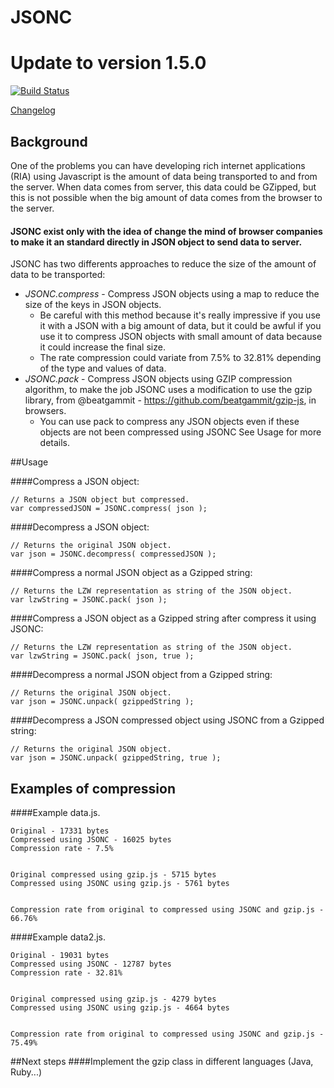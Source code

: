 JSONC
=====
# Update to version 1.5.0

[![Build Status](https://travis-ci.org/tcorral/JSONC.png)](https://travis-ci.org/tcorral/JSONC)

[Changelog](https://raw.github.com/tcorral/JSONC/master/changelog.txt)

## Background

One of the problems you can have developing rich internet applications (RIA) using Javascript is the amount of data being transported to
and from the server.
When data comes from server, this data could be GZipped, but this is not possible when the big amount of data comes from
the browser to the server.

#### JSONC exist only with the idea of change the mind of browser companies to make it an standard directly in JSON object to send data to server.

JSONC has two differents approaches to reduce the size of the amount of data to be transported:

* *JSONC.compress* - Compress JSON objects using a map to reduce the size of the keys in JSON objects.
    * Be careful with this method because it's really impressive if you use it with a JSON with a big amount of data, but it
could be awful if you use it to compress JSON objects with small amount of data because it could increase the final size.
    * The rate compression could variate from 7.5% to 32.81% depending of the type and values of data.
* *JSONC.pack* - Compress JSON objects using GZIP compression algorithm, to make the job JSONC uses a modification to
use the gzip library, from @beatgammit - https://github.com/beatgammit/gzip-js, in browsers.
    * You can use pack to compress any JSON objects even if these objects are not been compressed using JSONC
See Usage for more details.

##Usage

####Compress a JSON object:

    // Returns a JSON object but compressed.
    var compressedJSON = JSONC.compress( json );

####Decompress a JSON object:

    // Returns the original JSON object.
    var json = JSONC.decompress( compressedJSON );

####Compress a normal JSON object as a Gzipped string:

    // Returns the LZW representation as string of the JSON object.
    var lzwString = JSONC.pack( json );

####Compress a JSON object as a Gzipped string after compress it using JSONC:

    // Returns the LZW representation as string of the JSON object.
    var lzwString = JSONC.pack( json, true );

####Decompress a normal JSON object from a Gzipped string:

    // Returns the original JSON object.
    var json = JSONC.unpack( gzippedString );

####Decompress a JSON compressed object using JSONC from a Gzipped string:

    // Returns the original JSON object.
    var json = JSONC.unpack( gzippedString, true );

## Examples of compression

####Example data.js.

    Original - 17331 bytes
    Compressed using JSONC - 16025 bytes
    Compression rate - 7.5%


    Original compressed using gzip.js - 5715 bytes
    Compressed using JSONC using gzip.js - 5761 bytes


    Compression rate from original to compressed using JSONC and gzip.js - 66.76%

####Example data2.js.

    Original - 19031 bytes
    Compressed using JSONC - 12787 bytes
    Compression rate - 32.81%


    Original compressed using gzip.js - 4279 bytes
    Compressed using JSONC using gzip.js - 4664 bytes


    Compression rate from original to compressed using JSONC and gzip.js - 75.49%

##Next steps
####Implement the gzip class in different languages (Java, Ruby...)